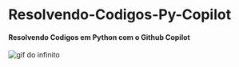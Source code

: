 # Resolvendo-Codigos-Py-Copilot
#### Resolvendo Codigos em Python com o Github Copilot


![gif do infinito](https://i.ytimg.com/vi/3FDwAxUNFiU/maxresdefault.jpg)
